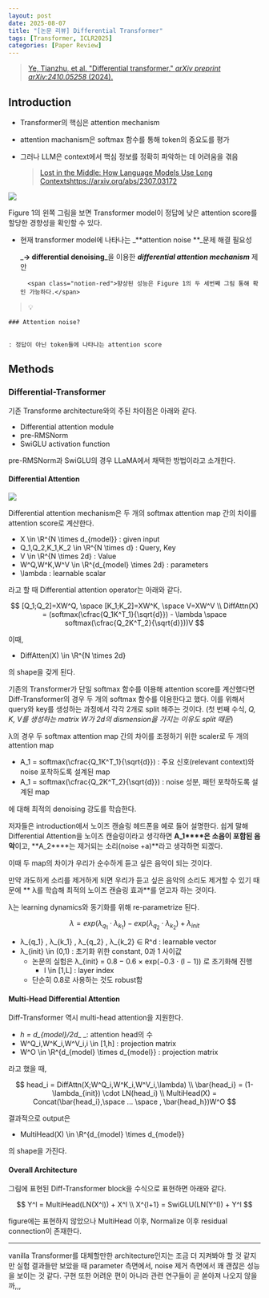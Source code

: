 ```yaml
---
layout: post
date: 2025-08-07
title: "[논문 리뷰] Differential Transformer"
tags: [Transformer, ICLR2025]
categories: [Paper Review]
---
```


> [Ye, Tianzhu, et al. "Differential transformer." ](https://arxiv.org/abs/2410.05258)[_arXiv preprint arXiv:2410.05258_](https://arxiv.org/abs/2410.05258)[ (2024).](https://arxiv.org/abs/2410.05258)



## Introduction

- Transformer의 핵심은 attention mechanism
- attention machanism은 softmax 함수를 통해 token의 중요도를 평가
- 그러나 LLM은 context에서 핵심 정보를 정확히 파악하는 데 어려움을 겪음

	> [Lost in the Middle: How Language Models Use Long Contextshttps://arxiv.org/abs/2307.03172](https://arxiv.org/abs/2307.03172)


![](https://prod-files-secure.s3.us-west-2.amazonaws.com/542b861c-36a8-4051-84e5-8804b6728dba/9083ea56-691a-4752-ae26-47f403431ac8/image.png?X-Amz-Algorithm=AWS4-HMAC-SHA256&X-Amz-Content-Sha256=UNSIGNED-PAYLOAD&X-Amz-Credential=ASIAZI2LB466ZLGUSQ5J%2F20250827%2Fus-west-2%2Fs3%2Faws4_request&X-Amz-Date=20250827T061226Z&X-Amz-Expires=3600&X-Amz-Security-Token=IQoJb3JpZ2luX2VjEC4aCXVzLXdlc3QtMiJGMEQCIEpQduIy0fQwler3VpsPzVj%2FIaKRNlDDaelwZUWtKXaTAiBEfm%2FNPUAaUIlmHe8TY8n20SOxJkJfH9XNzm2ELLBsiyqIBAiH%2F%2F%2F%2F%2F%2F%2F%2F%2F%2F8BEAAaDDYzNzQyMzE4MzgwNSIM3mx3Q8YR6wNIDKyVKtwDL8amNVpay%2FRBOo1adEmKTtvmt%2FGTlZt1FFYZRjmT1W5Dxu2ZT8QRTRm4VCE3kkE7jksk9E6mtyzKKxU%2FbMF6dNock%2BahyGWhbp6lCOeRggIPHTZk32ReKqpctyoh3c3WTnTreQQqC1R5fuBIdsMe22sHRRouJ6QJFoAz47R3TqV%2BjBQwOOoOjCy3HKtNvncQWncjuog75t4t%2BgTFxWe%2FeopmTL%2Fv%2BOL9hzN0y9uxc8H61Fun%2Br6uHI%2BHT0dhqEsaOHgm6ElRVA45POV1V6mjnMyCZ6x4pb3ZyTcmNIe0fA5ZOoE8PXgObViMccN4G8OqY1KNJgBb9HYWYLyIWwQR0vVDLPS9uLjLhpAmQjjn7qBPEAr5zDm9P176DYJOWi%2BYs2JSf2MqGZdeWiOFCkbP0tdWwXZmXeBVbzPZOJsXYsg64JZYInvoBVPILs6wmgI1gKm2ilMJVMeIlWiKo7fNgmqYyMwsYbEla4xWauaJH5WBlXR0BDmYdwFLnx5e3fcOJ6nZ2R3J4JYz83yKomiJRrChTh5HaYf0QRp%2BpXN6VR%2FAzuDNyBaWe5weXnSZs8OlIJsLr1TKU9ZW3GK4bwMVAZWJlquo%2BgEaKZV3UjToAqVztLKS9A%2Fa6aJksXowrri6xQY6pgFfiA%2Bv6mG6ESIv%2FE3vDfiKrTATr%2Fo533zMsAXuhQi7X9khuz0ZQnF5JEGFrdMKhc5TlqxTe7g70XqZfD7GdaeEXEoJRjRwnq0G4cxCg%2BSr3er63iq1YHoFXb2Pivva8EnUMeYYbjVnBjOw01aq3XkvZ%2BlK1dtw6XSeIR32svhPqhca2IizTVZ3z4c5QkW%2FfiyRGQg442nah8XFWed2mgWwRDZPOz7t&X-Amz-Signature=982f7316e880f71cea7741f72b2961bd0b71def71bdf48c7e6d985c43f9c7992&X-Amz-SignedHeaders=host&x-amz-checksum-mode=ENABLED&x-id=GetObject)


Figure 1의 왼쪽 그림을 보면 Transformer model이 정답에 낮은 attention score를 할당한 경향성을 확인할 수 있다.

- 현재 transformer model에 나타나는 _**attention noise **_문제 해결 필요성

	_**→ differential denoising**_을 이용한 _**differential attention mechanism**_ 제안


		<span class="notion-red">향상된 성능은 Figure 1의 두 세번째 그림 통해 확인 가능하다.</span>


> 💡 


	### Attention noise?


	: 정답이 아닌 token들에 나타나는 attention score



## Methods



### Differential-Transformer


기존 Transforme architecture와의 주된 차이점은 아래와 같다.

- Differential attention module
- pre-RMSNorm
- SwiGLU activation function

pre-RMSNorm과 SwiGLU의 경우 LLaMA에서 채택한 방법이라고 소개한다.



#### Differential Attention


![](https://prod-files-secure.s3.us-west-2.amazonaws.com/542b861c-36a8-4051-84e5-8804b6728dba/116d70b2-1963-4810-9167-f4c7d8a06e8f/image.png?X-Amz-Algorithm=AWS4-HMAC-SHA256&X-Amz-Content-Sha256=UNSIGNED-PAYLOAD&X-Amz-Credential=ASIAZI2LB466ZLGUSQ5J%2F20250827%2Fus-west-2%2Fs3%2Faws4_request&X-Amz-Date=20250827T061226Z&X-Amz-Expires=3600&X-Amz-Security-Token=IQoJb3JpZ2luX2VjEC4aCXVzLXdlc3QtMiJGMEQCIEpQduIy0fQwler3VpsPzVj%2FIaKRNlDDaelwZUWtKXaTAiBEfm%2FNPUAaUIlmHe8TY8n20SOxJkJfH9XNzm2ELLBsiyqIBAiH%2F%2F%2F%2F%2F%2F%2F%2F%2F%2F8BEAAaDDYzNzQyMzE4MzgwNSIM3mx3Q8YR6wNIDKyVKtwDL8amNVpay%2FRBOo1adEmKTtvmt%2FGTlZt1FFYZRjmT1W5Dxu2ZT8QRTRm4VCE3kkE7jksk9E6mtyzKKxU%2FbMF6dNock%2BahyGWhbp6lCOeRggIPHTZk32ReKqpctyoh3c3WTnTreQQqC1R5fuBIdsMe22sHRRouJ6QJFoAz47R3TqV%2BjBQwOOoOjCy3HKtNvncQWncjuog75t4t%2BgTFxWe%2FeopmTL%2Fv%2BOL9hzN0y9uxc8H61Fun%2Br6uHI%2BHT0dhqEsaOHgm6ElRVA45POV1V6mjnMyCZ6x4pb3ZyTcmNIe0fA5ZOoE8PXgObViMccN4G8OqY1KNJgBb9HYWYLyIWwQR0vVDLPS9uLjLhpAmQjjn7qBPEAr5zDm9P176DYJOWi%2BYs2JSf2MqGZdeWiOFCkbP0tdWwXZmXeBVbzPZOJsXYsg64JZYInvoBVPILs6wmgI1gKm2ilMJVMeIlWiKo7fNgmqYyMwsYbEla4xWauaJH5WBlXR0BDmYdwFLnx5e3fcOJ6nZ2R3J4JYz83yKomiJRrChTh5HaYf0QRp%2BpXN6VR%2FAzuDNyBaWe5weXnSZs8OlIJsLr1TKU9ZW3GK4bwMVAZWJlquo%2BgEaKZV3UjToAqVztLKS9A%2Fa6aJksXowrri6xQY6pgFfiA%2Bv6mG6ESIv%2FE3vDfiKrTATr%2Fo533zMsAXuhQi7X9khuz0ZQnF5JEGFrdMKhc5TlqxTe7g70XqZfD7GdaeEXEoJRjRwnq0G4cxCg%2BSr3er63iq1YHoFXb2Pivva8EnUMeYYbjVnBjOw01aq3XkvZ%2BlK1dtw6XSeIR32svhPqhca2IizTVZ3z4c5QkW%2FfiyRGQg442nah8XFWed2mgWwRDZPOz7t&X-Amz-Signature=332f4ee01fce620bae98077fa454e80854d1fc03be3480018c935305282c7e60&X-Amz-SignedHeaders=host&x-amz-checksum-mode=ENABLED&x-id=GetObject)


Differential attention mechanism은 두 개의 softmax attention map 간의 차이를 attention score로 계산한다.

- X \in \R^{N \times d\_{model}} : given input
- Q\_1,Q\_2,K\_1,K\_2 \in \R^{N \times d} : Query, Key
- V \in \R^{N \times 2d} : Value
- W^Q,W^K,W^V \in \R^{d\_{model} \times 2d} : parameters
- \lambda : learnable scalar

라고 할 때 Differential attention operator는 아래와 같다.


$$
[Q_1;Q_2]=XW^Q, \space [K_1;K_2]=XW^K, \space V=XW^V \\
DiffAttn(X) = (softmax(\cfrac{Q_1K^T_1}{\sqrt{d}}) - \lambda \space softmax(\cfrac{Q_2K^T_2}{\sqrt{d}}))V
$$


이때,

- DiffAtten(X) \in \R^{N \times 2d}

의 shape을 갖게 된다.


기존의 Transformer가 단일 softmax 함수를 이용해 attention score를 계산했다면 Diff-Transformer의 경우 두 개의 softmax 함수를 이용한다고 했다. 이를 위해서 query와 key를 생성하는 과정에서 각각 2개로 split 해주는 것이다. <span class="notion-red">(첫 번째 수식, </span><span class="notion-red">_Q, K, V를 생성하는 matrix W가 2d의 dismension을 가지는 이유도 split 때문_</span><span class="notion-red">)</span>


 λ의 경우 두 softmax attention map 간의 차이를 조정하기 위한 scaler로 두 개의 attention map

- A\_1 = softmax(\cfrac{Q\_1K^T\_1}{\sqrt{d}}) : 주요 신호(relevant context)와 noise 포착하도록 설계된 map
- A\_1 = softmax(\cfrac{Q\_2K^T\_2}{\sqrt{d}}) : noise 성분, 패턴 포착하도록 설계된 map 

에 대해 최적의 denoising 강도를 학습한다.


저자들은 introduction에서 노이즈 캔슬링 헤드폰을 예로 들어 설명한다. 쉽게 말해 Differential Attention을 노이즈 캔슬링이라고 생각하면 **A\_1****은 소음이 포함된 음악**이고, **A\_2****는 제거되는 소리(noise +a)**라고 생각하면 되겠다. 


이때 두 map의 차이가 우리가 순수하게 듣고 싶은 음악이 되는 것이다. 


만약 과도하게 소리를 제거하게 되면 우리가 듣고 싶은 음악의 소리도 제거할 수 있기 때문에 ** λ를 학습해 최적의 노이즈 캔슬링 효과**를 얻고자 하는 것이다.


λ는 learning dynamics와 동기화를 위해 re-parametrize 된다.


$$
\lambda = exp(\lambda_{q_1} \cdot \lambda_{k_1}) - exp(\lambda_{q_2} \cdot \lambda_{k_2}) + \lambda_{init}
$$

- λ\_{q\_1} , λ\_{k\_1} , λ\_{q\_2} , λ\_{k\_2} ∈ R^d : learnable vector
- λ\_{init} \in (0,1) : 초기화 위한 constant, 0과 1 사이값
	- 논문의 실험은 λ\_{init} = 0.8 − 0.6 × exp(−0.3 · (l − 1)) 로 초기화해 진행
		- l \in [1,L] : layer index
	- 단순히 0.8로 사용하는 것도 robust함


#### **Multi-Head Differential Attention**


Diff-Transformer 역시 multi-head attention을 지원한다.

- _h = d\_{model}/2d__ _: attention head의 수
- W^Q\_i,W^K\_i,W^V\_i,i \in [1,h] : projection matrix
- W^O \in \R^{d\_{model} \times d\_{model}} : projection matrix

라고 했을 때,


$$
head_i = DiffAttn(X;W^Q_i,W^K_i,W^V_i,\lambda) \\
\bar{head_i} = (1-\lambda_{init}) \cdot LN(head_i) \\
MultiHead(X) = Concat(\bar{head_i},\space ... \space , \bar{head_h})W^O
$$


결과적으로 output은

- MultiHead(X) \in \R^{d\_{model} \times d\_{model}}

의 shape을 가진다.



#### Overall Architecture


그림에 표현된 Diff-Transformer block을 수식으로 표현하면 아래와 같다.


$$
Y^l = MultiHead(LN(X^l)) + X^l \\
X^{l+1} = SwiGLU(LN(Y^l)) + Y^l
$$


figure에는 표현하지 않았으나 MultiHead 이후, Normalize 이후 residual connection이 존재한다.


---


vanilla Transformer를 대체할만한 architecture인지는 조금 더 지켜봐야 할 것 같지만 실험 결과들만 보았을 때 parameter 측면에서, noise 제거 측면에서 꽤 괜찮은 성능을 보이는 것 같다. 구현 또한 어려운 편이 아니라 관련 연구들이 곧 쏟아져 나오지 않을까,,,

